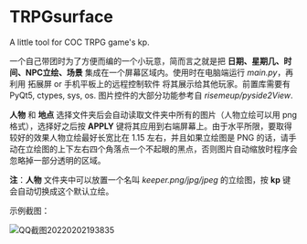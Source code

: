 # TRPGsurface
A little tool for COC TRPG game's kp. 

一个自己带团时为了方便而编的一个小玩意，简而言之就是把 **日期、星期几、时间、NPC立绘、场景** 集成在一个屏幕区域内。使用时在电脑端运行 *main.py*，再利用 拓展屏 or 手机平板上的远程控制软件 将其展示给其他玩家。前置库需要有 PyQt5, ctypes, sys, os. 图片控件的大部分功能参考自 *risemeup/pyside2View*.


**人物** 和 **地点** 选择文件夹后会自动读取文件夹中所有的图片（人物立绘可以用 png 格式），选择好之后按 **APPLY** 键将其应用到右端屏幕上。由于水平所限，要取得较好的效果人物立绘最好长宽比在 1.15 左右，并且如果立绘图是 PNG 的话，请手动在立绘图的上下左右四个角落点一个不起眼的黑点，否则图片自动缩放时程序会忽略掉一部分透明的区域。

**注**：**人物** 文件夹中可以放置一个名叫 *keeper.png/jpg/jpeg* 的立绘图，按 **kp** 键会自动切换成这个默认立绘。

示例截图：

![QQ截图20220202193835](https://user-images.githubusercontent.com/40653343/152146805-8e7b893c-d100-4d86-b1e1-ee3d07b08afa.jpg)
